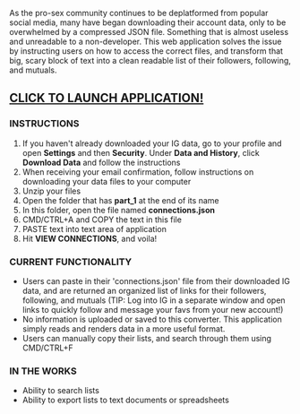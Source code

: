 
As the pro-sex community continues to be deplatformed from popular social media, many have began downloading their account data, only to be overwhelmed by a compressed JSON file. Something that is almost useless and unreadable to a non-developer. This web application solves the issue by instructing users on how to access the correct files, and transform that big, scary block of text into a clean readable list of their followers, following, and mutuals.

## <a href="https://h-b8.github.io/connections-data-converter/">CLICK TO LAUNCH APPLICATION!</a>

### INSTRUCTIONS

1. If you haven't already downloaded your IG data, go to your profile and open <b>Settings</b> and then <b>Security</b>. Under <b>Data and History</b>, click <b>Download Data</b> and follow the instructions
2. When receiving your email confirmation, follow instructions on downloading your data files to your computer
3. Unzip your files
4. Open the folder that has <b>part_1</b> at the end of its name
5. In this folder, open the file named <b>connections.json</b>
6. CMD/CTRL+A and COPY the text in this file
7. PASTE text into text area of application
8. Hit <b>VIEW CONNECTIONS</b>, and voila!

### CURRENT FUNCTIONALITY

- Users can paste in their 'connections.json' file from their downloaded IG data, and are returned an organized list of links for their followers, following, and mutuals (TIP: Log into IG in a separate window and open links to quickly follow and message your favs from your new account!)
- No information is uploaded or saved to this converter. This application simply reads and renders data in a more useful format.
- Users can manually copy their lists, and search through them using CMD/CTRL+F

### IN THE WORKS

- Ability to search lists
- Ability to export lists to text documents or spreadsheets